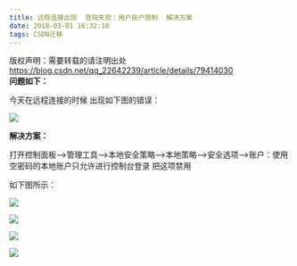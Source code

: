 ```yaml
---
title: 远程连接出现  登陆失败：用户账户限制  解决方案
date: 2018-03-01 16:32:10
tags: CSDN迁移
---
```

 版权声明：需要转载的请注明出处 https://blog.csdn.net/qq_22642239/article/details/79414030   
   **问题如下：**

 今天在远程连接的时候 出现如下图的错误：

 ![](https://img-blog.csdn.net/20180301161434962?watermark/2/text/aHR0cDovL2Jsb2cuY3Nkbi5uZXQvcXFfMjI2NDIyMzk=/font/5a6L5L2T/fontsize/400/fill/I0JBQkFCMA==/dissolve/70/gravity/Center)  


 

 **解决方案：**

 打开控制面板-->管理工具-->本地安全策略-->本地策略-->安全选项-->账户：使用空密码的本地账户只允许进行控制台登录 把这项禁用

 如下图所示：

 ![](https://img-blog.csdn.net/20180301163046825?watermark/2/text/aHR0cDovL2Jsb2cuY3Nkbi5uZXQvcXFfMjI2NDIyMzk=/font/5a6L5L2T/fontsize/400/fill/I0JBQkFCMA==/dissolve/70/gravity/Center)  


 ![](https://img-blog.csdn.net/20180301163052283?watermark/2/text/aHR0cDovL2Jsb2cuY3Nkbi5uZXQvcXFfMjI2NDIyMzk=/font/5a6L5L2T/fontsize/400/fill/I0JBQkFCMA==/dissolve/70/gravity/Center)  


 

 ![](https://img-blog.csdn.net/20180301163058122?watermark/2/text/aHR0cDovL2Jsb2cuY3Nkbi5uZXQvcXFfMjI2NDIyMzk=/font/5a6L5L2T/fontsize/400/fill/I0JBQkFCMA==/dissolve/70/gravity/Center)  


 ![](https://img-blog.csdn.net/20180301163103223?watermark/2/text/aHR0cDovL2Jsb2cuY3Nkbi5uZXQvcXFfMjI2NDIyMzk=/font/5a6L5L2T/fontsize/400/fill/I0JBQkFCMA==/dissolve/70/gravity/Center)  


 

   
 
